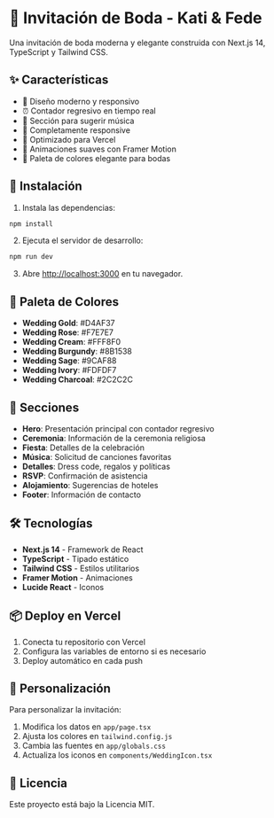 # 💒 Invitación de Boda - Kati & Fede

Una invitación de boda moderna y elegante construida con Next.js 14, TypeScript y Tailwind CSS.

## ✨ Características

- 🎨 Diseño moderno y responsivo
- ⏰ Contador regresivo en tiempo real
- 🎵 Sección para sugerir música
- 📱 Completamente responsive
- 🚀 Optimizado para Vercel
- 💫 Animaciones suaves con Framer Motion
- 🎨 Paleta de colores elegante para bodas

## 🚀 Instalación

1. Instala las dependencias:
```bash
npm install
```

2. Ejecuta el servidor de desarrollo:
```bash
npm run dev
```

3. Abre [http://localhost:3000](http://localhost:3000) en tu navegador.

## 🎨 Paleta de Colores

- **Wedding Gold**: #D4AF37
- **Wedding Rose**: #F7E7E7
- **Wedding Cream**: #FFF8F0
- **Wedding Burgundy**: #8B1538
- **Wedding Sage**: #9CAF88
- **Wedding Ivory**: #FDFDF7
- **Wedding Charcoal**: #2C2C2C

## 📱 Secciones

- **Hero**: Presentación principal con contador regresivo
- **Ceremonia**: Información de la ceremonia religiosa
- **Fiesta**: Detalles de la celebración
- **Música**: Solicitud de canciones favoritas
- **Detalles**: Dress code, regalos y políticas
- **RSVP**: Confirmación de asistencia
- **Alojamiento**: Sugerencias de hoteles
- **Footer**: Información de contacto

## 🛠️ Tecnologías

- **Next.js 14** - Framework de React
- **TypeScript** - Tipado estático
- **Tailwind CSS** - Estilos utilitarios
- **Framer Motion** - Animaciones
- **Lucide React** - Iconos

## 📦 Deploy en Vercel

1. Conecta tu repositorio con Vercel
2. Configura las variables de entorno si es necesario
3. Deploy automático en cada push

## 🎯 Personalización

Para personalizar la invitación:

1. Modifica los datos en `app/page.tsx`
2. Ajusta los colores en `tailwind.config.js`
3. Cambia las fuentes en `app/globals.css`
4. Actualiza los iconos en `components/WeddingIcon.tsx`

## 📄 Licencia

Este proyecto está bajo la Licencia MIT.
